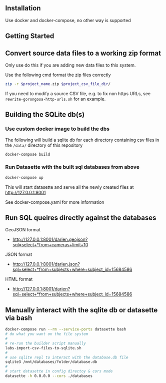 ## Installation

Use docker and docker-compose, no other way is supported

## Getting Started

## Convert source data files to a working zip format

Only use do this if you are adding new data files to this system.

Use the following cmd format the zip files correctly

``` bash
zip -r $project_name.zip $project_csv_file_dir/
```

If you need to modify a source CSV file, e.g. to fix non https URLs, see `rewrite-gorongosa-http-urls.sh` for an example.

## Building the SQLite db(s)

### Use custom docker image to build the dbs

The following will build a sqlite db for each directory containing csv files in the `/data/` directory of this repository

``` bash
docker-compose build
```

### Run Datasette with the built sql databases from above

``` bash
docker-compose up
```

This will start datasette and serve all the newly created files at http://127.0.0.1:8001

See docker-compose.yaml for more information

## Run SQL queires directly against the databases

GeoJSON format
- http://127.0.0.1:8001/darien.geojson?sql=select+*from+cameras+limit+10

JSON format
- http://127.0.0.1:8001/darien.json?sql=select+*from+subjects+where+subject_id=15684586

HTML format
- http://127.0.0.1:8001/darien?sql=select+*from+subjects+where+subject_id=15684586

## Manually interact with the sqlite db or datasette via bash

``` bash
docker-compose run --rm --service-ports datasette bash
# do what you want on the file system
#
# re-run the builder script manually
labs-import-csv-files-to-sqlite.sh
#
# use sqlite repl to interact with the database.db file
sqlite3 /mnt/databases/folder/database.db
#
# start datasette in config directoy & cors mode
datasette -h 0.0.0.0 --cors ./databases
```
